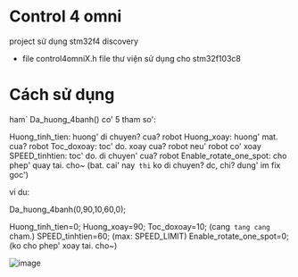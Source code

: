 # Control 4 omni 
project sử dụng stm32f4 discovery

* file control4omniX.h
file thư viện sử dụng cho stm32f103c8

# Cách sử dụng

ham` Da_huong_4banh() co' 5 tham so':

Huong_tinh_tien: huong' di chuyen? cua? robot
Huong_xoay: huong' mat. cua? robot
Toc_doxoay: toc' do. xoay cua? robot neu' robot co' xoay
SPEED_tinhtien: toc' do. di chuyen' cua? robot
Enable_rotate_one_spot: cho phep' quay tai. cho~ (bat. cai' nay` thi` ko di chuyen? dc, chi? dung' im fix goc')


vi du:

Da_huong_4banh(0,90,10,60,0);

Huong_tinh_tien=0;
Huong_xoay=90;
Toc_doxoay=10;				(cang` tang cang` cham.)
SPEED_tinhtien=60;			(max: SPEED_LIMIT)
Enable_rotate_one_spot=0;	(ko cho phep' xoay tai. cho~)

![image](https://hackmd.io/_uploads/S10zUVZI0.png)

